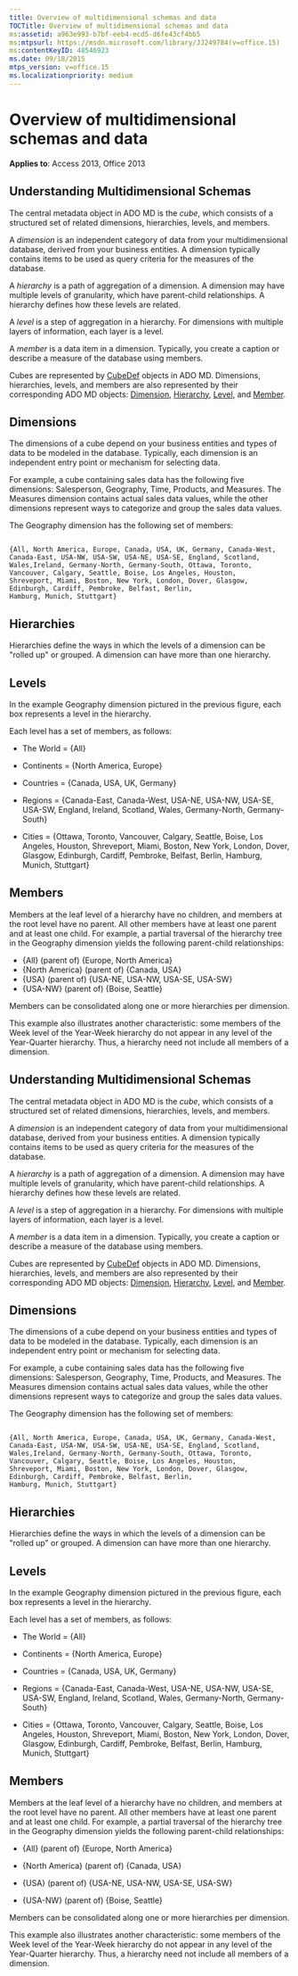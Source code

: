 ```yaml
---
title: Overview of multidimensional schemas and data
TOCTitle: Overview of multidimensional schemas and data
ms:assetid: a963e993-b7bf-eeb4-ecd5-d6fe43cf4bb5
ms:mtpsurl: https://msdn.microsoft.com/library/JJ249784(v=office.15)
ms:contentKeyID: 48546923
ms.date: 09/18/2015
mtps_version: v=office.15
ms.localizationpriority: medium
---
```


# Overview of multidimensional schemas and data

**Applies to**: Access 2013, Office 2013

## Understanding Multidimensional Schemas

The central metadata object in ADO MD is the *cube*, which consists of a structured set of related dimensions, hierarchies, levels, and members.

A *dimension* is an independent category of data from your multidimensional database, derived from your business entities. A dimension typically contains items to be used as query criteria for the measures of the database.

A *hierarchy* is a path of aggregation of a dimension. A dimension may have multiple levels of granularity, which have parent-child relationships. A hierarchy defines how these levels are related.

A *level* is a step of aggregation in a hierarchy. For dimensions with multiple layers of information, each layer is a level.

A *member* is a data item in a dimension. Typically, you create a caption or describe a measure of the database using members.

Cubes are represented by [CubeDef](cubedef-object-ado-md.md) objects in ADO MD. Dimensions, hierarchies, levels, and members are also represented by their corresponding ADO MD objects: [Dimension](dimension-object-ado-md.md), [Hierarchy](hierarchy-object-ado-md.md), [Level](level-object-ado-md.md), and [Member](member-object-ado-md.md).

## Dimensions

The dimensions of a cube depend on your business entities and types of data to be modeled in the database. Typically, each dimension is an independent entry point or mechanism for selecting data.

For example, a cube containing sales data has the following five dimensions: Salesperson, Geography, Time, Products, and Measures. The Measures dimension contains actual sales data values, while the other dimensions represent ways to categorize and group the sales data values.

The Geography dimension has the following set of members:

```text
 
{All, North America, Europe, Canada, USA, UK, Germany, Canada-West, 
Canada-East, USA-NW, USA-SW, USA-NE, USA-SE, England, Scotland,  
Wales,Ireland, Germany-North, Germany-South, Ottawa, Toronto,  
Vancouver, Calgary, Seattle, Boise, Los Angeles, Houston,  
Shreveport, Miami, Boston, New York, London, Dover, Glasgow,  
Edinburgh, Cardiff, Pembroke, Belfast, Berlin,  
Hamburg, Munich, Stuttgart} 
```

## Hierarchies

Hierarchies define the ways in which the levels of a dimension can be "rolled up" or grouped. A dimension can have more than one hierarchy.

## Levels

In the example Geography dimension pictured in the previous figure, each box represents a level in the hierarchy.

Each level has a set of members, as follows:

  - The World = {All}

  - Continents = {North America, Europe}

  - Countries = {Canada, USA, UK, Germany}

  - Regions = {Canada-East, Canada-West, USA-NE, USA-NW, USA-SE, USA-SW, England, Ireland, Scotland, Wales, Germany-North, Germany-South}

  - Cities = {Ottawa, Toronto, Vancouver, Calgary, Seattle, Boise, Los Angeles, Houston, Shreveport, Miami, Boston, New York, London, Dover, Glasgow, Edinburgh, Cardiff, Pembroke, Belfast, Berlin, Hamburg, Munich, Stuttgart}

## Members

Members at the leaf level of a hierarchy have no children, and members at the root level have no parent. All other members have at least one parent and at least one child. For example, a partial traversal of the hierarchy tree in the Geography dimension yields the following parent-child relationships:

- {All} (parent of) {Europe, North America}
- {North America} (parent of) {Canada, USA}
- {USA} (parent of) {USA-NE, USA-NW, USA-SE, USA-SW}
- {USA-NW} (parent of) {Boise, Seattle}

Members can be consolidated along one or more hierarchies per dimension.

This example also illustrates another characteristic: some members of the Week level of the Year-Week hierarchy do not appear in any level of the Year-Quarter hierarchy. Thus, a hierarchy need not include all members of a dimension.

## Understanding Multidimensional Schemas

The central metadata object in ADO MD is the *cube*, which consists of a structured set of related dimensions, hierarchies, levels, and members.

A *dimension* is an independent category of data from your multidimensional database, derived from your business entities. A dimension typically contains items to be used as query criteria for the measures of the database.

A *hierarchy* is a path of aggregation of a dimension. A dimension may have multiple levels of granularity, which have parent-child relationships. A hierarchy defines how these levels are related.

A *level* is a step of aggregation in a hierarchy. For dimensions with multiple layers of information, each layer is a level.

A *member* is a data item in a dimension. Typically, you create a caption or describe a measure of the database using members.

Cubes are represented by [CubeDef](cubedef-object-ado-md.md) objects in ADO MD. Dimensions, hierarchies, levels, and members are also represented by their corresponding ADO MD objects: [Dimension](dimension-object-ado-md.md), [Hierarchy](hierarchy-object-ado-md.md), [Level](level-object-ado-md.md), and [Member](member-object-ado-md.md).

## Dimensions

The dimensions of a cube depend on your business entities and types of data to be modeled in the database. Typically, each dimension is an independent entry point or mechanism for selecting data.

For example, a cube containing sales data has the following five dimensions: Salesperson, Geography, Time, Products, and Measures. The Measures dimension contains actual sales data values, while the other dimensions represent ways to categorize and group the sales data values.

The Geography dimension has the following set of members:

```text 
 
{All, North America, Europe, Canada, USA, UK, Germany, Canada-West, 
Canada-East, USA-NW, USA-SW, USA-NE, USA-SE, England, Scotland,  
Wales,Ireland, Germany-North, Germany-South, Ottawa, Toronto,  
Vancouver, Calgary, Seattle, Boise, Los Angeles, Houston,  
Shreveport, Miami, Boston, New York, London, Dover, Glasgow,  
Edinburgh, Cardiff, Pembroke, Belfast, Berlin,  
Hamburg, Munich, Stuttgart} 
```

## Hierarchies

Hierarchies define the ways in which the levels of a dimension can be "rolled up" or grouped. A dimension can have more than one hierarchy.

## Levels

In the example Geography dimension pictured in the previous figure, each box represents a level in the hierarchy.

Each level has a set of members, as follows:

- The World = {All}

- Continents = {North America, Europe}

- Countries = {Canada, USA, UK, Germany}

- Regions = {Canada-East, Canada-West, USA-NE, USA-NW, USA-SE, USA-SW, England, Ireland, Scotland, Wales, Germany-North, Germany-South}

- Cities = {Ottawa, Toronto, Vancouver, Calgary, Seattle, Boise, Los Angeles, Houston, Shreveport, Miami, Boston, New York, London, Dover, Glasgow, Edinburgh, Cardiff, Pembroke, Belfast, Berlin, Hamburg, Munich, Stuttgart}

## Members

Members at the leaf level of a hierarchy have no children, and members at the root level have no parent. All other members have at least one parent and at least one child. For example, a partial traversal of the hierarchy tree in the Geography dimension yields the following parent-child relationships:

- {All} (parent of) {Europe, North America}

- {North America} (parent of) {Canada, USA}

- {USA} (parent of) {USA-NE, USA-NW, USA-SE, USA-SW}

- {USA-NW} (parent of) {Boise, Seattle}

Members can be consolidated along one or more hierarchies per dimension.

This example also illustrates another characteristic: some members of the Week level of the Year-Week hierarchy do not appear in any level of the Year-Quarter hierarchy. Thus, a hierarchy need not include all members of a dimension.

